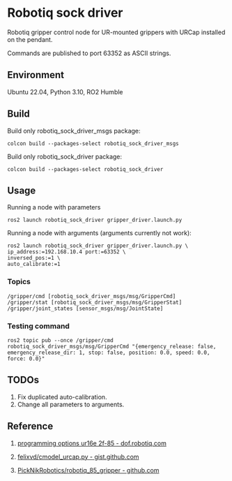# Robotiq sock driver

Robotiq gripper control node for UR-mounted grippers with URCap installed on the pendant.

Commands are published to port 63352 as ASCII strings.


## Environment

Ubuntu 22.04, Python 3.10, RO2 Humble


## Build

Build only robotiq_sock_driver_msgs package:
```
colcon build --packages-select robotiq_sock_driver_msgs
```

Build only robotiq_sock_driver package:
```
colcon build --packages-select robotiq_sock_driver
```


## Usage

Running a node with parameters
```
ros2 launch robotiq_sock_driver gripper_driver.launch.py
```

Running a node with arguments (arguments currently not work):
```
ros2 launch robotiq_sock_driver gripper_driver.launch.py \
ip_address:=192.168.10.4 port:=63352 \
inversed_pos:=1 \
auto_calibrate:=1
```


### Topics

```
/gripper/cmd [robotiq_sock_driver_msgs/msg/GripperCmd]
/gripper/stat [robotiq_sock_driver_msgs/msg/GripperStat]
/gripper/joint_states [sensor_msgs/msg/JointState]

```


### Testing command

```
ros2 topic pub --once /gripper/cmd robotiq_sock_driver_msgs/msg/GripperCmd "{emergency_release: false, emergency_release_dir: 1, stop: false, position: 0.0, speed: 0.0, force: 0.0}"
```


## TODOs

1. Fix duplicated auto-calibration.
2. Change all parameters to arguments.



## Reference

1. [programming options ur16e 2f-85 - dof.robotiq.com](https://dof.robotiq.com/discussion/1962/programming-options-ur16e-2f-85)

2. [felixvd/cmodel_urcap.py - gist.github.com](https://gist.github.com/felixvd/d538cad3150e9cac28dae0a3132701cf)

3. [PickNikRobotics/robotiq_85_gripper - github.com](https://github.com/PickNikRobotics/robotiq_85_gripper/blob/0f8410468ffd7b45a3345f411bacd855920c612e/robotiq_85_driver/)

